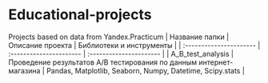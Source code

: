 # Educational-projects
Projects based on data from Yandex.Practicum
| Название папки | Описание проекта | Библиотеки и инструменты | 
| :---------------------- | :---------------------- | :---------------------- |
| A_B_test_analysis | Проведение результатов A/B тестирования по данным интернет-магазина | Pandas, Matplotlib, Seaborn, Numpy, Datetime, Scipy.stats | 
